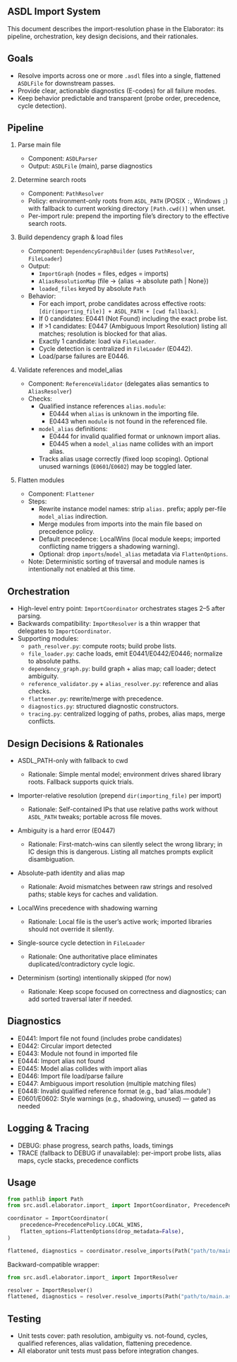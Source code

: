 ## ASDL Import System

This document describes the import-resolution phase in the Elaborator: its pipeline, orchestration, key design decisions, and their rationales.

## Goals
- Resolve imports across one or more `.asdl` files into a single, flattened `ASDLFile` for downstream passes.
- Provide clear, actionable diagnostics (E-codes) for all failure modes.
- Keep behavior predictable and transparent (probe order, precedence, cycle detection).

## Pipeline
1) Parse main file
   - Component: `ASDLParser`
   - Output: `ASDLFile` (main), parse diagnostics

2) Determine search roots
   - Component: `PathResolver`
   - Policy: environment-only roots from `ASDL_PATH` (POSIX `:`, Windows `;`) with fallback to current working directory `[Path.cwd()]` when unset.
   - Per-import rule: prepend the importing file’s directory to the effective search roots.

3) Build dependency graph & load files
   - Component: `DependencyGraphBuilder` (uses `PathResolver`, `FileLoader`)
   - Output:
     - `ImportGraph` (nodes = files, edges = imports)
     - `AliasResolutionMap` (file → {alias → absolute path | None})
     - `loaded_files` keyed by absolute `Path`
   - Behavior:
     - For each import, probe candidates across effective roots: `[dir(importing_file)] + ASDL_PATH + [cwd fallback]`.
     - If 0 candidates: E0441 (Not Found) including the exact probe list.
     - If >1 candidates: E0447 (Ambiguous Import Resolution) listing all matches; resolution is blocked for that alias.
     - Exactly 1 candidate: load via `FileLoader`.
     - Cycle detection is centralized in `FileLoader` (E0442).
     - Load/parse failures are E0446.

4) Validate references and model_alias
   - Component: `ReferenceValidator` (delegates alias semantics to `AliasResolver`)
   - Checks:
     - Qualified instance references `alias.module`:
       - E0444 when `alias` is unknown in the importing file.
       - E0443 when `module` is not found in the referenced file.
     - `model_alias` definitions:
       - E0444 for invalid qualified format or unknown import alias.
       - E0445 when a `model_alias` name collides with an import alias.
     - Tracks alias usage correctly (fixed loop scoping). Optional unused warnings (`E0601`/`E0602`) may be toggled later.

5) Flatten modules
   - Component: `Flattener`
   - Steps:
     - Rewrite instance model names: strip `alias.` prefix; apply per-file `model_alias` indirection.
     - Merge modules from imports into the main file based on precedence policy.
     - Default precedence: LocalWins (local module keeps; imported conflicting name triggers a shadowing warning).
     - Optional: drop `imports`/`model_alias` metadata via `FlattenOptions`.
   - Note: Deterministic sorting of traversal and module names is intentionally not enabled at this time.

## Orchestration
- High-level entry point: `ImportCoordinator` orchestrates stages 2–5 after parsing.
- Backwards compatibility: `ImportResolver` is a thin wrapper that delegates to `ImportCoordinator`.
- Supporting modules:
  - `path_resolver.py`: compute roots; build probe lists.
  - `file_loader.py`: cache loads, emit E0441/E0442/E0446; normalize to absolute paths.
  - `dependency_graph.py`: build graph + alias map; call loader; detect ambiguity.
  - `reference_validator.py` + `alias_resolver.py`: reference and alias checks.
  - `flattener.py`: rewrite/merge with precedence.
  - `diagnostics.py`: structured diagnostic constructors.
  - `tracing.py`: centralized logging of paths, probes, alias maps, merge conflicts.

## Design Decisions & Rationales
- ASDL_PATH-only with fallback to cwd
  - Rationale: Simple mental model; environment drives shared library roots. Fallback supports quick trials.

- Importer-relative resolution (prepend `dir(importing_file)` per import)
  - Rationale: Self-contained IPs that use relative paths work without `ASDL_PATH` tweaks; portable across file moves.

- Ambiguity is a hard error (E0447)
  - Rationale: First-match-wins can silently select the wrong library; in IC design this is dangerous. Listing all matches prompts explicit disambiguation.

- Absolute-path identity and alias map
  - Rationale: Avoid mismatches between raw strings and resolved paths; stable keys for caches and validation.

- LocalWins precedence with shadowing warning
  - Rationale: Local file is the user’s active work; imported libraries should not override it silently.

- Single-source cycle detection in `FileLoader`
  - Rationale: One authoritative place eliminates duplicated/contradictory cycle logic.

- Determinism (sorting) intentionally skipped (for now)
  - Rationale: Keep scope focused on correctness and diagnostics; can add sorted traversal later if needed.

## Diagnostics
- E0441: Import file not found (includes probe candidates)
- E0442: Circular import detected
- E0443: Module not found in imported file
- E0444: Import alias not found
- E0445: Model alias collides with import alias
- E0446: Import file load/parse failure
- E0447: Ambiguous import resolution (multiple matching files)
- E0448: Invalid qualified reference format (e.g., bad 'alias.module')
- E0601/E0602: Style warnings (e.g., shadowing, unused) — gated as needed

## Logging & Tracing
- DEBUG: phase progress, search paths, loads, timings
- TRACE (fallback to DEBUG if unavailable): per-import probe lists, alias maps, cycle stacks, precedence conflicts

## Usage
```python
from pathlib import Path
from src.asdl.elaborator.import_ import ImportCoordinator, PrecedencePolicy, FlattenOptions

coordinator = ImportCoordinator(
    precedence=PrecedencePolicy.LOCAL_WINS,
    flatten_options=FlattenOptions(drop_metadata=False),
)

flattened, diagnostics = coordinator.resolve_imports(Path("path/to/main.asdl"))
```

Backward-compatible wrapper:
```python
from src.asdl.elaborator.import_ import ImportResolver

resolver = ImportResolver()
flattened, diagnostics = resolver.resolve_imports(Path("path/to/main.asdl"))
```

## Testing
- Unit tests cover: path resolution, ambiguity vs. not-found, cycles, qualified references, alias validation, flattening precedence.
- All elaborator unit tests must pass before integration changes.


